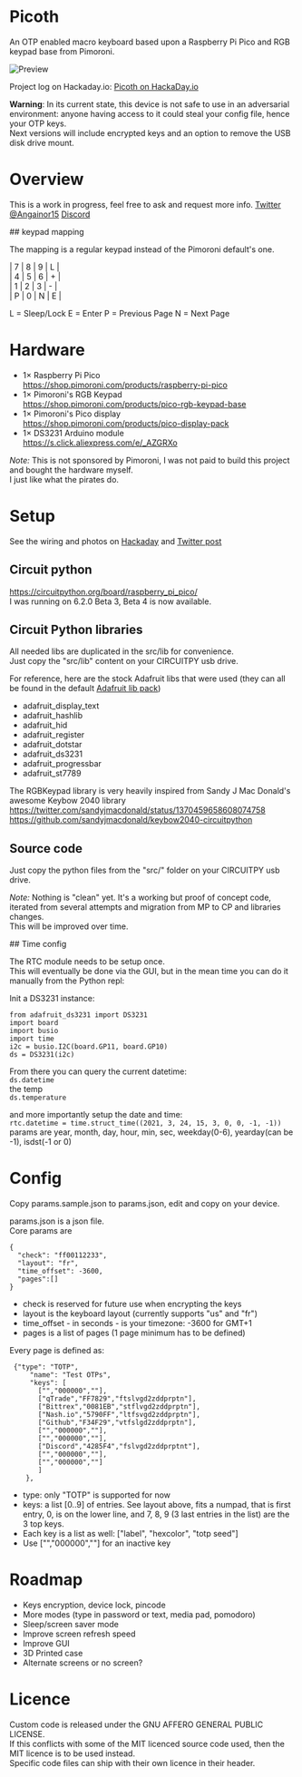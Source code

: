 # Picoth
An OTP enabled macro keyboard based upon a Raspberry Pi Pico and RGB keypad base from Pimoroni.

![Preview](https://pbs.twimg.com/media/ExEwmVaXMAUbIDw?format=png&name=small)

Project log on Hackaday.io: [Picoth on HackaDay.io](https://hackaday.io/project/177593-picoth-2fa-auth-with-pi-pico)

**Warning**: In its current state, this device is not safe to use in an adversarial environment: anyone having access to it could steal your config file, hence your OTP keys.    
Next versions will include encrypted keys and an option to remove the USB disk drive mount. 

# Overview

This is a work in progress, feel free to ask and request more info.
[Twitter @Angainor15](https://twitter.com/Angainor15)
[Discord](https://discord.gg/gy9xpuQK8A)


## keypad mapping

The mapping is a regular keypad instead of the Pimoroni default's one.

| 7 | 8 | 9 | L |  
| 4 | 5 | 6 | + |  
| 1 | 2 | 3 | - |  
| P | 0 | N | E |

L = Sleep/Lock
E = Enter
P = Previous Page
N = Next Page

# Hardware

- 1× Raspberry Pi Pico  
https://shop.pimoroni.com/products/raspberry-pi-pico
- 1× Pimoroni's RGB Keypad  
https://shop.pimoroni.com/products/pico-rgb-keypad-base
- 1× Pimoroni's Pico display  
https://shop.pimoroni.com/products/pico-display-pack
- 1× DS3231 Arduino module  
https://s.click.aliexpress.com/e/_AZGRXo

*Note:* This is not sponsored by Pimoroni, I was not paid to build this project and bought the hardware myself.  
I just like what the pirates do.

# Setup

See the wiring and photos on [Hackaday](https://hackaday.io/project/177593-picoth-2fa-auth-with-pi-pico/log/189173-definitive-wiring)
 and [Twitter post](https://twitter.com/Angainor15/status/1359431057611882498) 


## Circuit python

https://circuitpython.org/board/raspberry_pi_pico/  
I was running on 6.2.0 Beta 3, Beta 4 is now available.

## Circuit Python libraries

All needed libs are duplicated in the src/lib for convenience.  
Just copy the "src/lib" content on your CIRCUITPY usb drive.

For reference, here are the stock Adafruit libs that were used (they can all be found in the default [Adafruit lib pack](https://github.com/adafruit/Adafruit_CircuitPython_Bundle))  
  
- adafruit_display_text
- adafruit_hashlib
- adafruit_hid
- adafruit_register
- adafruit_dotstar
- adafruit_ds3231
- adafruit_progressbar
- adafruit_st7789

The RGBKeypad library is very heavily inspired from Sandy J Mac Donald's awesome Keybow 2040 library  
https://twitter.com/sandyjmacdonald/status/1370459658608074758  
https://github.com/sandyjmacdonald/keybow2040-circuitpython

## Source code

Just copy the python files from the "src/" folder on your CIRCUITPY usb drive.  

*Note:* Nothing is "clean" yet. It's a working but proof of concept code, iterated from several attempts and migration from MP to CP and libraries changes.  
This will be improved over time.  

## Time config

The RTC module needs to be setup once.  
This will eventually be done via the GUI, but in the mean time you can do it manually from the Python repl:

Init a DS3231 instance:  
```
from adafruit_ds3231 import DS3231
import board
import busio
import time
i2c = busio.I2C(board.GP11, board.GP10)
ds = DS3231(i2c)
```

From there you can query the current datetime:  
`ds.datetime`  
the temp  
`ds.temperature`  

and more importantly setup the date and time:  
`rtc.datetime = time.struct_time((2021, 3, 24, 15, 3, 0, 0, -1, -1))`    
params are year, month, day, hour, min, sec, weekday(0-6), yearday(can be -1), isdst(-1 or 0)

# Config

Copy params.sample.json to params.json, edit and copy on your device.

params.json is a json file.  
Core params are
```
{
  "check": "ff00112233",
  "layout": "fr",
  "time_offset": -3600,
  "pages":[]
}
```

- check is reserved for future use when encrypting the keys 
- layout is the keyboard layout (currently supports "us" and "fr")
- time_offset - in seconds - is your timezone: -3600 for GMT+1
- pages is a list of pages (1 page minimum has to be defined)

Every page is defined as:  

```
 {"type": "TOTP",
     "name": "Test OTPs",
     "keys": [
       ["","000000",""],
       ["qTrade","FF7829","ftslvgd2zddprptn"],
       ["Bittrex","0081EB","stflvgd2zddprptn"],
       ["Nash.io","5790FF","ltfsvgd2zddprptn"],
       ["Github","F34F29","vtfslgd2zddprptn"],
       ["","000000",""],
       ["","000000",""],
       ["Discord","4285F4","fslvgd2zddprptnt"],
       ["","000000",""],
       ["","000000",""]
       ]
    },

```

- type: only "TOTP" is supported for now
- keys: a list [0..9] of entries. See layout above, fits a numpad, that is first entry, 0, is on the lower line, and 7, 8, 9 (3 last entries in the list) are the 3 top keys.
- Each key is a list as well: ["label", "hexcolor", "totp seed"]
- Use ["","000000",""] for an inactive key
 
 
# Roadmap

- Keys encryption, device lock, pincode
- More modes (type in password or text, media pad, pomodoro)
- Sleep/screen saver mode
- Improve screen refresh speed
- Improve GUI
- 3D Printed case
- Alternate screens or no screen?


# Licence

Custom code is released under the GNU AFFERO GENERAL PUBLIC LICENSE.  
If this conflicts with some of the MIT licenced source code used, then the MIT licence is to be used instead.  
Specific code files can ship with their own licence in their header.
